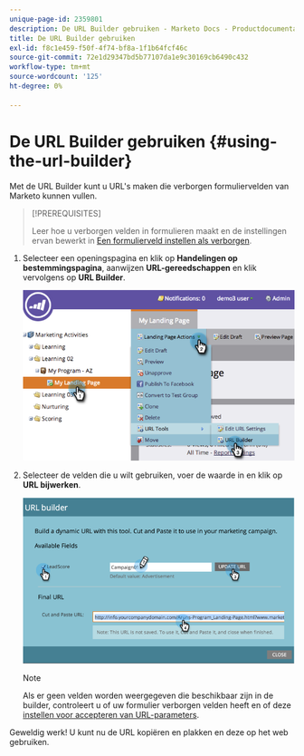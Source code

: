 ```yaml
---
unique-page-id: 2359801
description: De URL Builder gebruiken - Marketo Docs - Productdocumentatie
title: De URL Builder gebruiken
exl-id: f8c1e459-f50f-4f74-bf8a-1f1b64fcf46c
source-git-commit: 72e1d29347bd5b77107da1e9c30169cb6490c432
workflow-type: tm+mt
source-wordcount: '125'
ht-degree: 0%

---
```


# De URL Builder gebruiken {#using-the-url-builder}

Met de URL Builder kunt u URL&#39;s maken die verborgen formuliervelden van Marketo kunnen vullen.

>[!PREREQUISITES]
>
>Leer hoe u verborgen velden in formulieren maakt en de instellingen ervan bewerkt in [Een formulierveld instellen als verborgen](/help/marketo/product-docs/demand-generation/forms/form-fields/set-a-form-field-as-hidden.md).

1. Selecteer een openingspagina en klik op **Handelingen op bestemmingspagina**, aanwijzen **URL-gereedschappen** en klik vervolgens op **URL Builder**.

   ![](assets/image2014-9-18-13-3a5-3a19.png)

1. Selecteer de velden die u wilt gebruiken, voer de waarde in en klik op **URL bijwerken**.

   ![](assets/image2014-9-18-13-3a5-3a28.png)

   >[!NOTE]
   >
   >Als er geen velden worden weergegeven die beschikbaar zijn in de builder, controleert u of uw formulier verborgen velden heeft en of deze [instellen voor accepteren van URL-parameters](/help/marketo/product-docs/demand-generation/forms/form-fields/set-a-hidden-form-field-value.md#url-parameter).

Geweldig werk! U kunt nu de URL kopiëren en plakken en deze op het web gebruiken.
